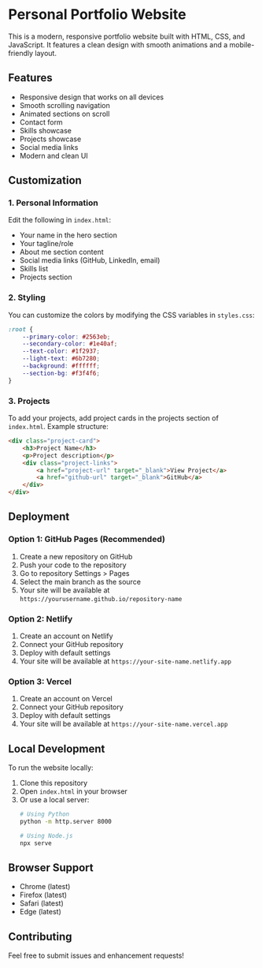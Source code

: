 # Personal Portfolio Website

This is a modern, responsive portfolio website built with HTML, CSS, and JavaScript. It features a clean design with smooth animations and a mobile-friendly layout.

## Features

- Responsive design that works on all devices
- Smooth scrolling navigation
- Animated sections on scroll
- Contact form
- Skills showcase
- Projects showcase
- Social media links
- Modern and clean UI

## Customization

### 1. Personal Information
Edit the following in `index.html`:
- Your name in the hero section
- Your tagline/role
- About me section content
- Social media links (GitHub, LinkedIn, email)
- Skills list
- Projects section

### 2. Styling
You can customize the colors by modifying the CSS variables in `styles.css`:
```css
:root {
    --primary-color: #2563eb;
    --secondary-color: #1e40af;
    --text-color: #1f2937;
    --light-text: #6b7280;
    --background: #ffffff;
    --section-bg: #f3f4f6;
}
```

### 3. Projects
To add your projects, add project cards in the projects section of `index.html`. Example structure:
```html
<div class="project-card">
    <h3>Project Name</h3>
    <p>Project description</p>
    <div class="project-links">
        <a href="project-url" target="_blank">View Project</a>
        <a href="github-url" target="_blank">GitHub</a>
    </div>
</div>
```

## Deployment

### Option 1: GitHub Pages (Recommended)
1. Create a new repository on GitHub
2. Push your code to the repository
3. Go to repository Settings > Pages
4. Select the main branch as the source
5. Your site will be available at `https://yourusername.github.io/repository-name`

### Option 2: Netlify
1. Create an account on Netlify
2. Connect your GitHub repository
3. Deploy with default settings
4. Your site will be available at `https://your-site-name.netlify.app`

### Option 3: Vercel
1. Create an account on Vercel
2. Connect your GitHub repository
3. Deploy with default settings
4. Your site will be available at `https://your-site-name.vercel.app`

## Local Development

To run the website locally:
1. Clone this repository
2. Open `index.html` in your browser
3. Or use a local server:
   ```bash
   # Using Python
   python -m http.server 8000
   
   # Using Node.js
   npx serve
   ```

## Browser Support

- Chrome (latest)
- Firefox (latest)
- Safari (latest)
- Edge (latest)

## Contributing

Feel free to submit issues and enhancement requests! 